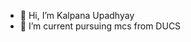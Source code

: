 - 👋 Hi, I’m Kalpana Upadhyay
- 🌱 I’m current pursuing mcs from DUCS


<!---
KalpanaUpadhyay/KalpanaUpadhyay is a ✨ special ✨ repository because its `README.md` (this file) appears on your GitHub profile.
You can click the Preview link to take a look at your changes.
--->
